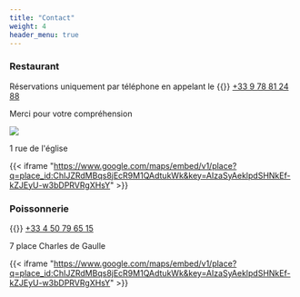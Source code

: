 ```yaml
---
title: "Contact"
weight: 4
header_menu: true
---
```


### Restaurant
Réservations uniquement par téléphone en appelant le {{<icon class="fa fa-phone">}}&nbsp;[+33 9 78 81 24 88](tel:+33978812488)

Merci pour votre compréhension

[![](images/insta.png)](https://www.instagram.com/lebancdesgourmets/)

1 rue de l'église

{{< iframe "https://www.google.com/maps/embed/v1/place?q=place_id:ChIJZRdMBqs8jEcR9M1QAdtukWk&key=AIzaSyAeklpdSHNkEf-kZJEyU-w3bDPRVRgXHsY" >}}

### Poissonnerie
{{<icon class="fa fa-phone">}}&nbsp;[+33 4 50 79 65 15](tel:+33450796515)

7 place Charles de Gaulle

{{< iframe "https://www.google.com/maps/embed/v1/place?q=place_id:ChIJZRdMBqs8jEcR9M1QAdtukWk&key=AIzaSyAeklpdSHNkEf-kZJEyU-w3bDPRVRgXHsY" >}}
